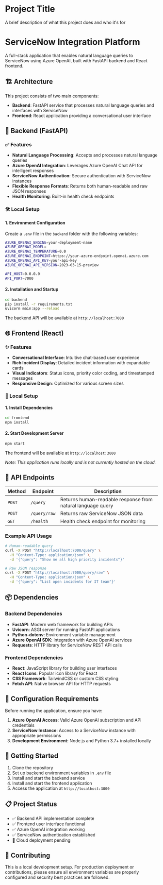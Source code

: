 
# Project Title

A brief description of what this project does and who it's for

# ServiceNow Integration Platform

A full-stack application that enables natural language queries to ServiceNow using Azure OpenAI, built with FastAPI backend and React frontend.

## 🏗️ Architecture

This project consists of two main components:
- **Backend**: FastAPI service that processes natural language queries and interfaces with ServiceNow
- **Frontend**: React application providing a conversational user interface

## 🚀 Backend (FastAPI)

### ✅ Features

- **Natural Language Processing**: Accepts and processes natural language queries
- **Azure OpenAI Integration**: Leverages Azure OpenAI Chat API for intelligent responses
- **ServiceNow Authentication**: Secure authentication with ServiceNow instances
- **Flexible Response Formats**: Returns both human-readable and raw JSON responses
- **Health Monitoring**: Built-in health check endpoints

### 🛠️ Local Setup

#### 1. Environment Configuration

Create a `.env` file in the `backend` folder with the following variables:

```bash
AZURE_OPENAI_ENGINE=your-deployment-name
AZURE_OPENAI_MODEL=
AZURE_OPENAI_TEMPERATURE=0.0
AZURE_OPENAI_ENDPOINT=https://your-azure-endpoint.openai.azure.com
AZURE_OPENAI_API_KEY=your-api-key
AZURE_OPENAI_API_VERSION=2023-03-15-preview

API_HOST=0.0.0.0
API_PORT=7000
```

#### 2. Installation and Startup

```bash
cd backend
pip install -r requirements.txt
uvicorn main:app --reload
```

The backend API will be available at `http://localhost:7000`

## 🌐 Frontend (React)

### ✨ Features

- **Conversational Interface**: Intuitive chat-based user experience
- **Rich Incident Display**: Detailed incident information with expandable cards
- **Visual Indicators**: Status icons, priority color coding, and timestamped messages
- **Responsive Design**: Optimized for various screen sizes

### 🧪 Local Setup

#### 1. Install Dependencies

```bash
cd frontend
npm install
```

#### 2. Start Development Server

```bash
npm start
```

The frontend will be available at `http://localhost:3000`

*Note: This application runs locally and is not currently hosted on the cloud.*

## 🔁 API Endpoints

| Method | Endpoint | Description |
|--------|----------|-------------|
| `POST` | `/query` | Returns human-readable response from natural language query |
| `POST` | `/query/raw` | Returns raw ServiceNow JSON data |
| `GET` | `/health` | Health check endpoint for monitoring |

### Example API Usage

```bash
# Human-readable query
curl -X POST "http://localhost:7000/query" \
  -H "Content-Type: application/json" \
  -d '{"query": "Show me all high priority incidents"}'

# Raw JSON response
curl -X POST "http://localhost:7000/query/raw" \
  -H "Content-Type: application/json" \
  -d '{"query": "List open incidents for IT team"}'
```

## 📦 Dependencies

### Backend Dependencies

- **FastAPI**: Modern web framework for building APIs
- **Uvicorn**: ASGI server for running FastAPI applications
- **Python-dotenv**: Environment variable management
- **Azure OpenAI SDK**: Integration with Azure OpenAI services
- **Requests**: HTTP library for ServiceNow REST API calls

### Frontend Dependencies

- **React**: JavaScript library for building user interfaces
- **React Icons**: Popular icon library for React
- **CSS Framework**: TailwindCSS or custom CSS styling
- **Fetch API**: Native browser API for HTTP requests

## 🔧 Configuration Requirements

Before running the application, ensure you have:

1. **Azure OpenAI Access**: Valid Azure OpenAI subscription and API credentials
2. **ServiceNow Instance**: Access to a ServiceNow instance with appropriate permissions
3. **Development Environment**: Node.js and Python 3.7+ installed locally

## 🚦 Getting Started

1. Clone the repository
2. Set up backend environment variables in `.env` file
3. Install and start the backend service
4. Install and start the frontend application
5. Access the application at `http://localhost:3000`

## 📋 Project Status

- ✅ Backend API implementation complete
- ✅ Frontend user interface functional
- ✅ Azure OpenAI integration working
- ✅ ServiceNow authentication established
- 🔄 Cloud deployment pending

## 🤝 Contributing

This is a local development setup. For production deployment or contributions, please ensure all environment variables are properly configured and security best practices are followed.